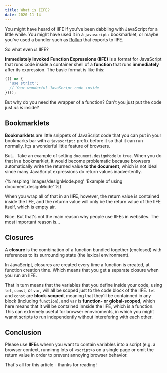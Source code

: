 ```yaml
---
title: What is IIFE?
date: 2020-11-14
---
```


You might have heard of IIFE if you've been dabbling with JavaScript for a little while. You might have used it in a `javascript:` bookmarklet, or maybe you've used a bundler such as [Rollup](https://rollupjs.org/) that exports to IIFE.

So what even _is_ IIFE?

**Immediately Invoked Function Expressions (IIFE)** is a format for JavaScript that runs code inside a container shell of a **function** that runs **immediately** after its expression. The basic format is like this:

```jsx
(() => {
  'use strict';
  // Your wonderful JavaScript code inside
})();
```

But why do you need the wrapper of a function? Can't you just put the code just _as is_ inside?

## Bookmarklets

**Bookmarklets** are little snippets of JavaScript code that you can put in your bookmarks bar with a `javascript:` prefix before it so that it can run normally. It;s a wonderful little feature of browsers.

But... Take an example of setting `document.designMode` to `true`. When you do that in a bookmarklet, it would become problematic because browsers automatically write the returned value **to the document**, which is not ideal since many JavaScript expressions do return values inadvertently.

{% respimg 'images/designMode.png' 'Example of using document.designMode' %}

When you wrap all of that in an **IIFE**, however, the return value is contained inside the IIFE, and the returnn value will only be the return value of the IIFE itself, which is empty air.

Nice. But that's not the main reason why people use IIFEs in websites. The most important reason is...

## Closures

A **closure** is the combination of a function bundled together (enclosed) with references to its surrounding state (the lexical environment).

In JavaScript, closures are created every time a function is created, at function creation time. Which means that you get a separate closure when you run an IIFE.

That in turn means that the variables that you define inside your code, using `let`, `const`, or `var`, will all be scoped just to the code block of the IIFE. `let` and `const` are **block-scoped**, meaning that they'll be containned in any block (including `function`), and `var` is **function- or global-scoped**, which here means that it will be contained innside the IIFE, which is a function. This can extremely useful for browser ennviroments, in which you might wannt scripts to run independently without interefering with each other.

## Conclusion

Please use **IIFEs** whenn you want to contain variables into a script (e.g. a browser context, runninng lots of `<script>`s on a single page or omit the return value in order to prevent annoying browser behavior.

That's all for this article - thanks for reading!
